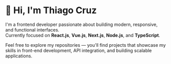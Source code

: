 # 👋 Hi, I'm Thiago Cruz  

I'm a frontend developer passionate about building modern, responsive, and functional interfaces.  
Currently focused on **React.js**, **Vue.js**, **Next.js**, **Node.js**, and **TypeScript**.  

Feel free to explore my repositories — you'll find projects that showcase my skills in front-end development, API integration, and building scalable applications.
